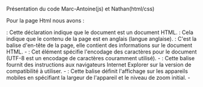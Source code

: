 Présentation du code Marc-Antoine(js) et Nathan(html/css)

Pour la page Html nous avons :

<!DOCTYPE html> : Cette déclaration indique que le document est un document HTML.
<html lang="en"> : Cela indique que le contenu de la page est en anglais (langue anglaise).
<head> : C'est la balise d'en-tête de la page, elle contient des informations sur le document HTML.
- <meta charset="UTF-8"> : Cet élément spécifie l'encodage des caractères pour le document (UTF-8 est un encodage de caractères couramment utilisé).
- <meta http-equiv="X-UA-Compatible" content="IE=edge"> : Cette balise fournit des instructions aux navigateurs Internet Explorer sur la version de compatibilité à utiliser.
- <meta name="viewport" content="width=device-width, initial-scale=1.0"> : Cette balise définit l'affichage sur les appareils mobiles en spécifiant la largeur de l'appareil et le niveau de zoom initial.
- <title> : Cela définit le titre de la page qui sera affiché dans la barre de titre du navigateur.
- <link rel="stylesheet" href="./src/style.css"> : Cette balise lie une feuille de style CSS externe à la page HTML.
<body> : C'est la balise du corps de la page, elle contient le contenu visible de la page.
- <div id="startMenu"> : C'est un conteneur pour le menu de démarrage du jeu.
- <div class="button-container"> : C'est un conteneur pour un bouton "Actualiser" qui recharge la page lorsque cliqué.
- <div id="messages"> : C'est un conteneur pour afficher différents messages dans le jeu.
- <div id="game"> : C'est un conteneur principal pour le jeu.
- <div class="grid"> : C'est un conteneur pour la grille du jeu.
- <div id="keyboard"> : C'est un conteneur pour le clavier virtuel du jeu.
- <script src="./src/index.js" type="module"></script> : Cette balise lie un fichier JavaScript externe qui contrôle le comportement interactif du jeu.

Pour la page CSS nous avons :

html, body : Ces sélecteurs ciblent respectivement les balises <html> et <body>. Les propriétés qui suivent seront appliquées à ces éléments.

background: var(--default); : Cela définit la couleur de fond par défaut pour la page.
margin: 0; et padding: 0; : Ces propriétés suppriment les marges et les paddings par défaut des éléments <html> et <body>.
display: flex; : Cela définit le modèle d'affichage flex pour les éléments <html> et <body>.
flex-direction: column; : Cela définit la direction des éléments enfants pour les éléments <html> et <body>.
align-items: center; et justify-content: center; : Ces propriétés centrent les éléments enfants horizontalement et verticalement dans les éléments <html> et <body>.
height: 100vh; : Cela définit la hauteur de la page à 100% de la hauteur de la fenêtre visible (viewport height).
:root : Cela cible la racine du document (élément <html>) et définit des variables CSS personnalisées.

--default: #121213; : C'est la valeur de la variable personnalisée --default qui représente une couleur.
--empty: #3a3a3c; : C'est la valeur de la variable personnalisée --empty qui représente une autre couleur.
--wrong: #b59f3b; : C'est la valeur de la variable personnalisée --wrong qui représente une autre couleur.
--right: #538d4e; : C'est la valeur de la variable personnalisée --right qui représente une autre couleur.
#game : Cela cible un élément avec l'ID "game" et définit son apparence.

display: flex; : Cela définit le modèle d'affichage flex pour l'élément ciblé.
justify-content: center; et align-items: start; : Ces propriétés centrent horizontalement les éléments enfants et les alignent en haut de l'élément ciblé.
margin-top: 10px; et margin-bottom: 10px; : Ces propriétés définissent les marges supérieure et inférieure de l'élément ciblé.
width: 100%; et height: 72vh; : Ces propriétés définissent la largeur et la hauteur de l'élément ciblé.
.grid : Cela cible un élément avec la classe "grid" et définit son apparence.

display: grid; : Cela définit le modèle d'affichage en grille pour l'élément ciblé.
grid-template-rows: repeat(6, auto); : Cela définit les lignes de la grille avec une hauteur automatique répétée 6 fois.
grid-template-columns: repeat(5, auto); : Cela définit les colonnes de la grille avec une largeur automatique répétée 5 fois.
.box : Cela cible un élément avec la classe "box" et définit son apparence.

width: 60px; et height: 60px; : Ces propriétés définissent la largeur et la hauteur de l'élément ciblé.
border: 2px solid var(--empty); : Cela définit une bordure de 2 pixels avec une couleur personnalisée --empty.
margin: 4px; : Cela définit les marges de l'élément ciblé.
color: white; : Cela définit la couleur du texte à l'intérieur de l'élément ciblé.
text-transform: uppercase; : Cela transforme le texte à l'intérieur de l'élément en majuscules.
display: grid; : Cela définit le modèle d'affichage en grille pour l'élément ciblé.
place-items: center; : Cela centre le contenu de l'élément ciblé dans la grille.
font-family: "Roboto Medium", Ubuntu, Arial, Helvetica, sans-serif; : Cela définit la police de caractères pour le texte à l'intérieur de l'élément ciblé.
font-size: 2.4rem; : Cela définit la taille de police pour le texte à l'intérieur de l'élément ciblé.
.box.empty, .box.wrong, .box.right : Ce sont des sélecteurs qui ciblent des éléments avec les classes "empty", "wrong" et "right" respectivement et définissent leur apparence. Les propriétés définies sont similaires à celles de .box, mais avec des couleurs de fond différentes.

.animated : Cela cible un élément avec la classe "animated" et définit une animation CSS appelée "flip" qui sera appliquée à cet élément.

@keyframes flip : Cela définit l'animation "flip" utilisée par l'élément avec la classe "animated". Cette animation fait tourner l'élément sur son axe Y (symétrie verticale).

.button-container : Cela cible un élément avec la classe "button-container" et définit son apparence.

display: flex; : Cela définit le modèle d'affichage flex pour l'élément ciblé.
justify-content: center; : Cela centre horizontalement les éléments enfants de l'élément ciblé.
margin-top: 20px; : Cela définit la marge supérieure de l'élément ciblé.
.button-container button : Cela cible les boutons à l'intérieur de l'élément avec la classe "button-container" et définit leur apparence.

border: none; : Cela supprime les bordures des boutons.
border-radius: 0; : Cela supprime le rayon des coins arrondis des boutons.
background-color: green; : Cela définit la couleur de fond des boutons.
color: white; : Cela définit la couleur du texte à l'intérieur des boutons.
padding: 10px 20px; : Cela définit les marges intérieures des boutons.
cursor: pointer; : Cela définit le curseur de la souris lorsqu'il survole les boutons.
margin-bottom: 10px; : Cela définit la marge inférieure des boutons.
border-radius: 10px; : Cela définit le rayon des coins arrondis des boutons.
.message : Cela cible un élément avec la classe "message" et définit son apparence.
display: flex; : Cela définit le modèle d'affichage flex pour l'élément ciblé.
justify-content: center; et align-items: center; : Ces propriétés centrent horizontalement et verticalement le contenu de l'élément ciblé.
font-size: 20px; et font-weight: bold; : Ces propriétés définissent la taille de police et le poids de police pour le texte à l'intérieur de l'élément ciblé.
color: white; : Cela définit la couleur du texte à l'intérieur de l'élément ciblé.
background-color: rgba(0, 0, 0, 0.8); : Cela définit la couleur de fond de l'élément ciblé avec une certaine transparence.
padding: 1px; : Cela définit les marges intérieures de l'élément ciblé.
margin-bottom: 20px; et margin-top: 5px; : Ces propriétés définissent les marges inférieure et supérieure de l'élément ciblé.
.hidden : Cela cible un élément avec la classe "hidden" et définit son apparence.
display: none; : Cela masque l'élément ciblé en le rendant invisible.
#startMenu : Cela cible un élément avec l'ID "startMenu" et définit son apparence.
background-color: #333; : Cela définit la couleur de fond de l'élément ciblé.
color: white; : Cela définit la couleur du texte à l'intérieur de l'élément ciblé.
text-align: center; : Cela définit l'alignement du texte à l'intérieur de l'élément ciblé.
padding: 20px; : Cela définit les marges intérieures de l'élément ciblé.
font-weight: bold; : Cela définit le poids de police du texte à l'intérieur de l'élément ciblé.
width: 100%; : Cela définit la largeur de l'élément ciblé à 100%.
margin-top: 15%; : Cela définit la marge supérieure de l'élément ciblé.
border-radius: 10px; : Cela définit le rayon des coins arrondis de l'élément ciblé.
#title : Cela cible un élément avec l'ID "title" à l'intérieur de l'élément avec l'ID "startMenu" et définit son apparence.
font-size: 24px; : Cela définit la taille de police du texte à l'intérieur de l'élément ciblé.
border-bottom: 1px solid #ccc; : Cela définit une bordure inférieure de 1 pixel pour l'élément ciblé.
margin-bottom: 0; : Cela supprime la marge inférieure de l'élément ciblé.
#keyboard : Cela cible un élément avec l'ID "keyboard" et définit son apparence.
display: flex; : Cela définit le modèle d'affichage flex pour l'élément ciblé.
flex-direction: column; : Cela définit la direction des éléments enfants pour l'élément ciblé.
align-items: center; : Cela centre horizontalement les éléments enfants de l'élément ciblé.
margin-top: 20px; : Cela définit la marge supérieure de l'élément ciblé.
.row : Cela cible les éléments avec la classe "row" et définit leur apparence.
display: flex; : Cela définit le modèle d'affichage flex pour les éléments ciblés.
justify-content: center; : Cela centre horizontalement les éléments enfants des éléments ciblés.
margin-bottom: 10px; : Cela définit la marge inférieure des éléments ciblés.
.key : Cela cible les éléments avec la classe "key" et définit leur apparence.
display: flex; : Cela définit le modèle d'affichage flex pour les éléments ciblés.
justify-content: center; et align-items: center; : Ces propriétés centrent horizontalement et verticalement le contenu des éléments ciblés.
width: 40px; et height: 40px; : Ces propriétés définissent la largeur et la hauteur des éléments ciblés.
background-color: #b5adad; : Cela définit la couleur de fond des éléments ciblés.
border: 1px solid #444242; : Cela définit une bordure de 1 pixel avec une couleur spécifique pour les éléments ciblés.
cursor: pointer; : Cela définit le curseur de la souris lorsqu'il survole les éléments ciblés.
margin: 0 5px; : Cela définit les marges des éléments ciblés.
font-size: 14px; : Cela définit la taille de police des éléments ciblés.
border-radius: 10px; : Cela définit le rayon des coins arrondis des éléments ciblés.
.key.enter-key, .key.backspace-key, .key.space-key : Ce sont des sélecteurs qui ciblent des éléments avec les classes "enter-key", "backspace-key" et "space-key" respectivement et définissent leur apparence. Les propriétés définies sont similaires à celles de .key, mais avec des largeurs différentes.


Pour la page Javascript:

drawGrid(container): Cette fonction crée la grille du jeu en utilisant des éléments HTML et l'ajoute à un conteneur spécifié. La grille est générée en fonction de la longueur du mot secret.

updateGrid(): Cette fonction met à jour le contenu de chaque case de la grille en fonction de l'état actuel du jeu.

registerKeyboardEvents(): Cette fonction enregistre les événements de clic sur les touches du clavier et les associe aux fonctions de manipulation appropriées.

handleEnterKey(): Cette fonction est appelée lorsque la touche "Enter" est pressée. Elle vérifie si le mot actuellement entré est valide et révèle le mot secret s'il est correct. Sinon, elle affiche un message d'erreur.

handleBackspaceKey(): Cette fonction est appelée lorsque la touche "Backspace" est pressée. Elle supprime la lettre précédente dans la grille.

handleLetterKey(letter): Cette fonction est appelée lorsque l'utilisateur presse une lettre du clavier. Elle ajoute la lettre à la grille si elle est valide.

drawBox(container, row, col, letter = ''): Cette fonction crée une case (élément HTML) pour la grille avec la lettre spécifiée et l'ajoute au conteneur.

getCurrentWord(): Cette fonction retourne le mot actuellement entré dans la grille.

isWordValid(word): Cette fonction vérifie si le mot spécifié est valide en le comparant avec un dictionnaire de mots.

getNumOfOccurrencesInWord(word, letter): Cette fonction retourne le nombre d'occurrences d'une lettre donnée dans un mot.

getPositionOfOccurrence(word, letter, position): Cette fonction retourne la position d'une occurrence spécifique d'une lettre dans un mot.

revealWord(guess): Cette fonction révèle les correspondances entre les lettres du mot secret et celles du mot deviné, en appliquant des animations visuelles à la grille.

isLetter(key): Cette fonction vérifie si la touche spécifiée est une lettre valide (caractère alphabétique).

addLetter(letter): Cette fonction ajoute une lettre à la grille à la position actuelle du curseur.

removeLetter(): Cette fonction supprime la lettre précédente dans la grille.

startup(): Cette fonction initialise le jeu en créant la grille, en enregistrant les événements du clavier et en affichant la première lettre du mot secret.

Le code utilise également une variable state qui stocke l'état actuel du jeu, y compris le mot secret, la grille, et la position actuelle du curseur dans la grille.

L'objectif global du code est de permettre au joueur de deviner le mot secret en entrant les lettres dans la grille, tout en recevant des indications visuelles sur les correspondances entre les lettres du mot deviné et celles du mot secret.